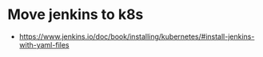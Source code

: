 # Move jenkins to k8s

- https://www.jenkins.io/doc/book/installing/kubernetes/#install-jenkins-with-yaml-files